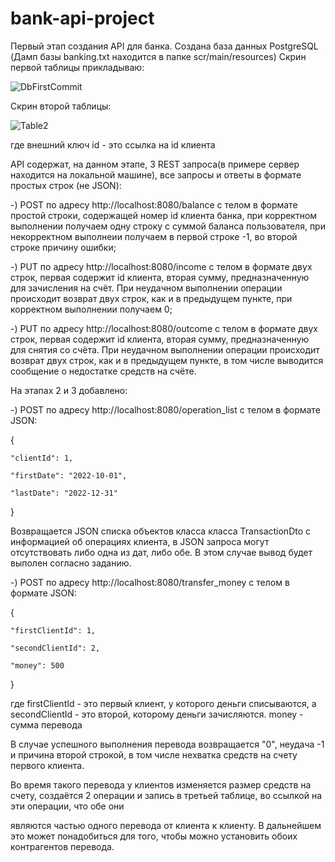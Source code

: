 # bank-api-project
Первый этап создания API для банка.
Создана база данных PostgreSQL (Дамп базы banking.txt находится в папке scr/main/resources)
Скрин первой таблицы прикладываю:

![DbFirstCommit](https://user-images.githubusercontent.com/94735019/204122675-4717dfcc-c081-434f-88ff-320e8a467376.JPG)

Скрин второй таблицы:

![Table2](https://user-images.githubusercontent.com/94735019/209477450-a98e6a7e-4b4e-477b-8174-d950acb8e39d.JPG)

где внешний ключ id - это ссылка на id клиента

API содержат, на данном этапе, 3 REST запроса(в примере сервер находится на локальной машине), все запросы и ответы в формате простых строк (не JSON):

-) POST по адресу http://localhost:8080/balance с телом в формате простой строки, содержащей номер id клиента банка,
при корректном выполнении получаем одну строку с суммой баланса пользователя, при некорректном выполнеии получаем в первой строке -1,
во второй строке причину ошибки;

-) PUT по адресу http://localhost:8080/income с телом в формате двух строк, первая содержит id клиента, вторая сумму, предназначенную для зачисления на счёт.
При неудачном выполнении операции происходит возврат двух строк, как и в предыдущем пункте, при корректном выполнении получаем 0;

-) PUT по адресу http://localhost:8080/outcome с телом в формате двух строк, первая содержит id клиента, вторая сумму, предназначенную для снятия со счёта.
При неудачном выполнении операции происходит возврат двух строк, как и в предыдущем пункте, в том числе выводится сообщение о недостатке средств на счёте.

На этапах 2 и 3 добавлено:

-) POST по адресу http://localhost:8080/operation_list с телом в формате JSON:

{

    "clientId": 1,
    
    "firstDate": "2022-10-01",
    
    "lastDate": "2022-12-31"
    
}

Возвращается JSON списка объектов класса класса TransactionDto c информацией об операциях клиента, в JSON запроса могут отсутствовать либо одна из дат, либо обе.
В этом случае вывод будет выполен согласно заданию.


-) POST по адресу http://localhost:8080/transfer_money с телом в формате JSON:

{

    "firstClientId": 1,
    
    "secondClientId": 2,
    
    "money": 500
    
}

где firstClientId - это первый клиент, у которого деньги списываются, а secondClientId - это второй, которому деньги зачисляются. money - сумма перевода

В случае успешного выполнения перевода возвращается "0", неудача -1 и причина второй строкой, в том числе нехватка средств на счету первого клиента.

Во время такого перевода у клиентов изменяется размер средств на счету, создаётся 2 операции и запись в третьей таблице, во ссылкой на эти операции, что обе они

являются частью одного перевода от клиента к клиенту. В дальнейшем это может понадобиться для того, чтобы можно установить обоих контрагентов перевода.










